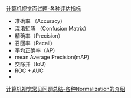 [计算机视觉面试题-各种评估指标](https://zhuanlan.zhihu.com/p/554420013)

- 准确率 （Accuracy）
- 混淆矩阵 （Confusion Matrix）
- 精确率（Precision）
- 召回率（Recall）
- 平均正确率（AP）
- mean Average Precision(mAP)
- 交除并（IoU）
- ROC + AUC
-
[计算机视觉常见问题总结-各种Normalization的介绍](https://zhuanlan.zhihu.com/p/495994404)